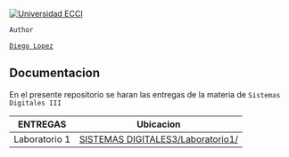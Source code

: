 [![Universidad ECCI](ECCIBOG)](IMGECCI)

```sh
Author
```

[`Diego Lopez`][PERFIL]
## Documentacion

En el presente repositorio se haran las entregas de la materia de `Sistemas Digitales III`

| ENTREGAS | Ubicacion |
| ------ | ------ |
| Laboratorio 1 | [SISTEMAS DIGITALES3/Laboratorio1/][LAB1] |

[//]: # (Referencias)

[LAB1]: </Laboratorio1/>
[PERFIL]: <https://github.com/Alejibiris>
[ECCIBOG]: <https://www.ecci.edu.co/bogota/>
[IMGECCI]: <https://www.ecci.edu.co/wp-content/uploads/2021/11/logo-ECCI.png>
